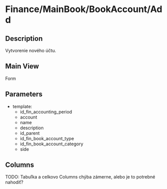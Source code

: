 # Finance/MainBook/BookAccount/Add

## Description

Vytvorenie nového účtu.

## Main View

Form

## Parameters

* template:
  * id_fin_accounting_period
  * account
  * name
  * description
  * id_parent
  * id_fin_book_account_type
  * id_fin_book_account_category
  * side

## Columns

TODO: Tabuľka a celkovo Columns chýba zámerne, alebo je to potrebné nahodiť?
